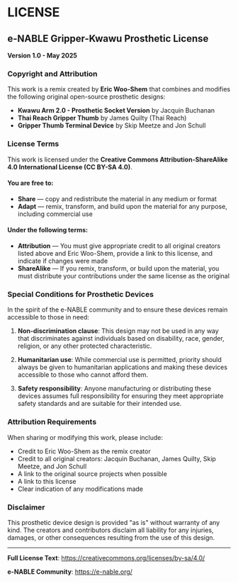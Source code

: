 # LICENSE

## e-NABLE Gripper-Kwawu Prosthetic License

**Version 1.0 - May 2025**

### Copyright and Attribution

This work is a remix created by **Eric Woo-Shem** that combines and modifies the following original open-source prosthetic designs:

- **Kwawu Arm 2.0 - Prosthetic Socket Version** by Jacquin Buchanan
- **Thai Reach Gripper Thumb** by James Quilty (Thai Reach)  
- **Gripper Thumb Terminal Device** by Skip Meetze and Jon Schull

### License Terms

This work is licensed under the **Creative Commons Attribution-ShareAlike 4.0 International License (CC BY-SA 4.0)**.

#### You are free to:
- **Share** — copy and redistribute the material in any medium or format
- **Adapt** — remix, transform, and build upon the material for any purpose, including commercial use

#### Under the following terms:
- **Attribution** — You must give appropriate credit to all original creators listed above and Eric Woo-Shem, provide a link to this license, and indicate if changes were made
- **ShareAlike** — If you remix, transform, or build upon the material, you must distribute your contributions under the same license as the original

### Special Conditions for Prosthetic Devices

In the spirit of the e-NABLE community and to ensure these devices remain accessible to those in need:

1. **Non-discrimination clause**: This design may not be used in any way that discriminates against individuals based on disability, race, gender, religion, or any other protected characteristic.

2. **Humanitarian use**: While commercial use is permitted, priority should always be given to humanitarian applications and making these devices accessible to those who cannot afford them.

3. **Safety responsibility**: Anyone manufacturing or distributing these devices assumes full responsibility for ensuring they meet appropriate safety standards and are suitable for their intended use.

### Attribution Requirements

When sharing or modifying this work, please include:
- Credit to Eric Woo-Shem as the remix creator
- Credit to all original creators: Jacquin Buchanan, James Quilty, Skip Meetze, and Jon Schull
- A link to the original source projects when possible
- A link to this license
- Clear indication of any modifications made

### Disclaimer

This prosthetic device design is provided "as is" without warranty of any kind. The creators and contributors disclaim all liability for any injuries, damages, or other consequences resulting from the use of this design.

---

**Full License Text**: https://creativecommons.org/licenses/by-sa/4.0/

**e-NABLE Community**: https://e-nable.org/
